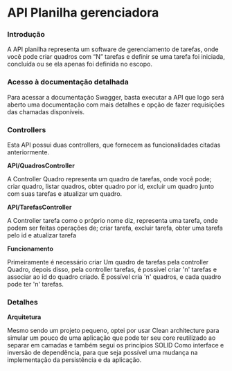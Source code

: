 # API Planilha gerenciadora

### Introdução

A API planilha representa um software de gerenciamento de tarefas, onde você pode criar quadros com “N” tarefas e definir se uma tarefa foi iniciada, concluída ou se ela apenas foi definida no escopo. 

### Acesso à documentação detalhada

Para acessar a documentação Swagger, basta executar a API que logo será aberto uma documentação com mais detalhes e opção de fazer requisições das chamadas disponíveis.

### Controllers

Esta API possui duas controllers, que fornecem as funcionalidades citadas anteriormente.

**API/QuadrosController**

A Controller Quadro representa um quadro de tarefas, onde você pode; criar quadro, listar quadros, obter quadro por id, excluir um quadro junto com suas tarefas e atualizar um quadro.

**API/TarefasController**

A Controller tarefa como o próprio nome diz, representa uma tarefa, onde podem ser feitas operações de; criar tarefa, excluir tarefa, obter uma tarefa pelo id e atualizar tarefa

**Funcionamento**

Primeiramente é necessário criar Um quadro de tarefas pela controller Quadro, depois disso, pela controller tarefas, é possivel criar 'n' tarefas e associar ao id do quadro criado.
É possível cria 'n' quadros, e cada quadro pode ter 'n' tarefas.

### Detalhes 

**Arquitetura** 

Mesmo sendo um projeto pequeno, optei por usar Clean architecture para simular um pouco de uma aplicação que pode ter seu core reutilizado ao separar em camadas e também segui os princípios SOLID Como interface e inversão de dependência, para que seja possível uma mudança na implementação da persistência e da aplicação.

